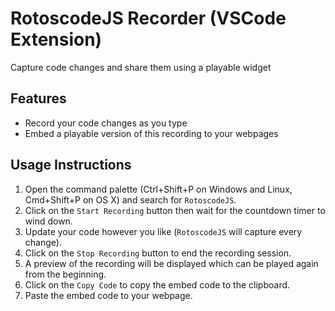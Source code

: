 # RotoscodeJS Recorder (VSCode Extension)

Capture code changes and share them using a playable widget

## Features
* Record your code changes as you type
* Embed a playable version of this recording to your webpages

## Usage Instructions
1. Open the command palette (Ctrl+Shift+P on Windows and Linux, Cmd+Shift+P on OS X) and search for `RotoscodeJS`.
2. Click on the `Start Recording` button then wait for the countdown timer to wind down.
3. Update your code however you like (`RotoscodeJS` will capture every change).
4. Click on the `Stop Recording` button to end the recording session.
5. A preview of the recording will be displayed which can be played again from the beginning.
6. Click on the `Copy Code` to copy the embed code to the clipboard.
7. Paste the embed code to your webpage.
